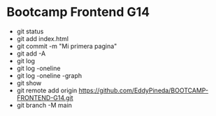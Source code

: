 # Bootcamp Frontend G14

* git status
* git add index.html
* git commit -m "Mi primera pagina"
* git add -A
* git log
* git log -oneline
* git log -oneline -graph
* git show <hash>
* git remote add origin https://github.com/EddyPineda/BOOTCAMP-FRONTEND-G14.git
* git branch -M main